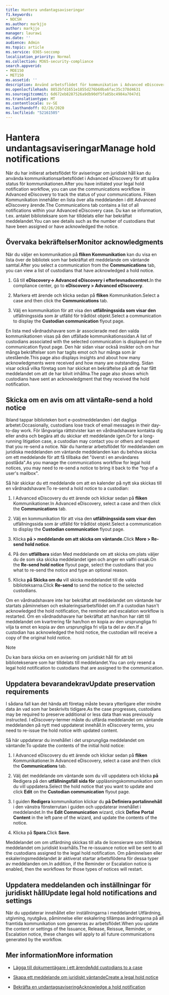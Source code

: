 ```yaml
---
title: Hantera undantagsaviseringar
f1.keywords:
- NOCSH
ms.author: markjjo
author: markjjo
manager: laurawi
ms.date: ''
audience: Admin
ms.topic: article
ms.service: O365-seccomp
localization_priority: Normal
ms.collection: M365-security-compliance
search.appverid:
- MOE150
- MET150
ms.assetid: ''
description: Använd arbetsflödet för kommunikation i Advanced eDiscovery för att spåra status för aviseringar om juridiska meddelanden och vid behov uppdatera och skicka dem igen.
ms.openlocfilehash: 8852bfd1651e1855d276b60ba6fac35c378d4631
ms.sourcegitcommit: 6d672eb8287526a9db90df5fa85bc4984a7047d1
ms.translationtype: MT
ms.contentlocale: sv-SE
ms.lasthandoff: 02/26/2020
ms.locfileid: "52161505"
---
```

# <a name="manage-hold-notifications"></a><span data-ttu-id="9bd41-103">Hantera undantagsaviseringar</span><span class="sxs-lookup"><span data-stu-id="9bd41-103">Manage hold notifications</span></span>

<span data-ttu-id="9bd41-104">När du har initierat arbetsflödet för aviseringar om juridiskt håll kan du använda kommunikationsarbetsflödet i Advanced eDiscovery för att spåra status för kommunikationen.</span><span class="sxs-lookup"><span data-stu-id="9bd41-104">After you have initiated your legal hold notification workflow, you can use the communications workflow in Advanced eDiscovery to track the status of your communications.</span></span> <span data-ttu-id="9bd41-105">Fliken Kommunikation innehåller en lista över alla meddelanden i ditt Advanced eDiscovery ärende.</span><span class="sxs-lookup"><span data-stu-id="9bd41-105">The Communications tab contains a list of all notifications within your Advanced eDiscovery case.</span></span> <span data-ttu-id="9bd41-106">Du kan se information, t.ex. antalet biblioteksare som har tilldelats eller har bekräftat meddelandet.</span><span class="sxs-lookup"><span data-stu-id="9bd41-106">You can see details such as the number of custodians that have been assigned or have acknowledged the notice.</span></span>

## <a name="monitor-acknowledgments"></a><span data-ttu-id="9bd41-107">Övervaka bekräftelser</span><span class="sxs-lookup"><span data-stu-id="9bd41-107">Monitor acknowledgments</span></span>

<span data-ttu-id="9bd41-108">När du väljer en kommunikation på **fliken Kommunikation** kan du visa en lista över de bibliotek som har bekräftat ett meddelande om väntande samtal.</span><span class="sxs-lookup"><span data-stu-id="9bd41-108">After you select a communication from the **Communications** tab, you can view a list of custodians that have acknowledged a hold notice.</span></span> 

1. <span data-ttu-id="9bd41-109">Gå till **eDiscovery-> Advanced eDiscovery i efterlevnadscentret.**</span><span class="sxs-lookup"><span data-stu-id="9bd41-109">In the compliance center, go to **eDiscovery > Advanced eDiscovery**.</span></span>

2. <span data-ttu-id="9bd41-110">Markera ett ärende och klicka sedan på **fliken** Kommunikation.</span><span class="sxs-lookup"><span data-stu-id="9bd41-110">Select a case and then click the **Communications** tab.</span></span>

3. <span data-ttu-id="9bd41-111">Välj en kommunikation för att visa den **utfällningssida som visar den** utfällningssida som är utfälld för trådlöst objekt.</span><span class="sxs-lookup"><span data-stu-id="9bd41-111">Select a communication to display the **Custodian communication** flyout page.</span></span>

<span data-ttu-id="9bd41-112">En lista med vårdnadshavare som är associerade med den valda kommunikationen visas på den utfällade kommunikationssidan.</span><span class="sxs-lookup"><span data-stu-id="9bd41-112">A list of custodians associated with the selected communication is displayed on the communication flyout page.</span></span> <span data-ttu-id="9bd41-113">Den här sidan visar också insikter och om hur många bekräftelser som har tagits emot och hur många som är utestående.</span><span class="sxs-lookup"><span data-stu-id="9bd41-113">This page also displays insights and about how many acknowledgments were received and how many are outstanding.</span></span> <span data-ttu-id="9bd41-114">Sidan visar också vilka företag som har skickat en bekräftelse på att de har fått meddelandet om att de har blivit inhållna.</span><span class="sxs-lookup"><span data-stu-id="9bd41-114">The page also shows which custodians have sent an acknowledgment that they received the hold notification.</span></span>

## <a name="re-send-a-hold-notice"></a><span data-ttu-id="9bd41-115">Skicka om en avis om att vänta</span><span class="sxs-lookup"><span data-stu-id="9bd41-115">Re-send a hold notice</span></span>

<span data-ttu-id="9bd41-116">Ibland tappar biblioteken bort e-postmeddelanden i det dagliga arbetet.</span><span class="sxs-lookup"><span data-stu-id="9bd41-116">Occasionally, custodians lose track of email messages in their day-to-day work.</span></span> <span data-ttu-id="9bd41-117">För långvariga rättstvister kan en vårdnadshavare kontakta dig eller andra och begära att du skickar ett meddelande igen.</span><span class="sxs-lookup"><span data-stu-id="9bd41-117">Or for a long-running litigation case, a custodian may contact you or others and request that you re-send a notice.</span></span> <span data-ttu-id="9bd41-118">När du hanterar arbetsflödet för meddelanden om juridiska meddelanden om väntande meddelanden kan du behöva skicka om ett meddelande för att få tillbaka det "överst i en användares postlåda".</span><span class="sxs-lookup"><span data-stu-id="9bd41-118">As you manage the communications workflow for legal hold notices, you may need to re-send a notice to bring it back to the "top of a user's mailbox".</span></span>

<span data-ttu-id="9bd41-119">Så här skickar du ett meddelande om att en kalender på nytt ska skickas till en vårdnadshavare:</span><span class="sxs-lookup"><span data-stu-id="9bd41-119">To re-send a hold notice to a custodian:</span></span>

1. <span data-ttu-id="9bd41-120">I Advanced eDiscovery du ett ärende och klickar sedan på **fliken** Kommunikationer.</span><span class="sxs-lookup"><span data-stu-id="9bd41-120">In Advanced eDiscovery, select a case and then click the **Communications** tab.</span></span>

2. <span data-ttu-id="9bd41-121">Välj en kommunikation för att visa den **utfällningssida som visar den** utfällningssida som är utfälld för trådlöst objekt.</span><span class="sxs-lookup"><span data-stu-id="9bd41-121">Select a communication to display the **Custodian communication** flyout page.</span></span>

3. <span data-ttu-id="9bd41-122">Klicka **på > meddelande om att skicka om väntande.**</span><span class="sxs-lookup"><span data-stu-id="9bd41-122">Click **More > Re-send hold notice**.</span></span>

4. <span data-ttu-id="9bd41-123">På den **utfällbara** sidan Med meddelande om att skicka om plats väljer du de som ska skicka meddelandet igen och anger en valfri orsak.</span><span class="sxs-lookup"><span data-stu-id="9bd41-123">On the **Re-send hold notice** flyout page, select the custodians that you what to re-send the notice and type an optional reason.</span></span>

5. <span data-ttu-id="9bd41-124">Klicka **på Skicka om du** vill skicka meddelandet till de valda biblioteksarna.</span><span class="sxs-lookup"><span data-stu-id="9bd41-124">Click **Re-send** to send the notice to the selected custodians.</span></span>

<span data-ttu-id="9bd41-125">Om en vårdnadshavare inte har bekräftat att meddelandet om väntande har startats påminnelsen och eskaleringsarbetsflödet om.</span><span class="sxs-lookup"><span data-stu-id="9bd41-125">If a custodian hasn't acknowledged the hold notification, the reminder and escalation workflow is restarted.</span></span> <span data-ttu-id="9bd41-126">Om en vårdnadshavare har bekräftat att han/hon har rätt till meddelandet om kvartrering får han/hon en kopia av den ursprungliga fri vilja ta emot en kopia av den ursprungliga fri vilja ta del av den.</span><span class="sxs-lookup"><span data-stu-id="9bd41-126">If a custodian has acknowledged the hold notice, the custodian will receive a copy of the original hold notice.</span></span>

> [!NOTE]
> <span data-ttu-id="9bd41-127">Du kan bara skicka om en avisering om juridiskt håll för att bli biblioteksenare som har tilldelats till meddelandet.</span><span class="sxs-lookup"><span data-stu-id="9bd41-127">You can only resend a legal hold notification to custodians that are assigned to the communication.</span></span> 

## <a name="update-preservation-requirements"></a><span data-ttu-id="9bd41-128">Uppdatera bevarandekrav</span><span class="sxs-lookup"><span data-stu-id="9bd41-128">Update preservation requirements</span></span>
  
<span data-ttu-id="9bd41-129">I sådana fall kan det hända att företag måste bevara ytterligare eller mindre data än vad som har beskrivits tidigare.</span><span class="sxs-lookup"><span data-stu-id="9bd41-129">As the case progresses, custodians may be required to preserve additional or less data than was previously instructed.</span></span> <span data-ttu-id="9bd41-130">I eDiscovery-termer måste du utfärda meddelandet om väntande meddelanden på nytt med uppdaterat innehåll.</span><span class="sxs-lookup"><span data-stu-id="9bd41-130">In eDiscovery terms, you need to re-issue the hold notice with updated content.</span></span>

<span data-ttu-id="9bd41-131">Så här uppdaterar du innehållet i det ursprungliga meddelandet om väntande:</span><span class="sxs-lookup"><span data-stu-id="9bd41-131">To update the contents of the initial hold notice:</span></span>

1. <span data-ttu-id="9bd41-132">I Advanced eDiscovery du ett ärende och klickar sedan på **fliken** Kommunikationer.</span><span class="sxs-lookup"><span data-stu-id="9bd41-132">In Advanced eDiscovery, select a case and then click the **Communications** tab.</span></span>

2. <span data-ttu-id="9bd41-133">Välj det meddelande om väntande som du vill uppdatera och klicka **på** Redigera på den **utfällningsfäll sida för** uppläsningskommunikation som du vill uppdatera.</span><span class="sxs-lookup"><span data-stu-id="9bd41-133">Select the hold notice that you want to update and click **Edit** on the **Custodian communication** flyout page.</span></span>

3. <span data-ttu-id="9bd41-134">I guiden **Redigera** kommunikation klickar du **på Definiera portalinnehåll** i den vänstra fönsterrutan i guiden och uppdaterar innehållet i meddelandet.</span><span class="sxs-lookup"><span data-stu-id="9bd41-134">In the **Edit Communication** wizard, click **Define Portal Content** in the left pane of the wizard, and update the contents of the notice.</span></span>

4. <span data-ttu-id="9bd41-135">Klicka på **Spara**.</span><span class="sxs-lookup"><span data-stu-id="9bd41-135">Click **Save**.</span></span>

<span data-ttu-id="9bd41-136">Meddelandet om om utfärdning skickas till alla de licensierare som tilldelats meddelandet om juridiskt kvarhålls.</span><span class="sxs-lookup"><span data-stu-id="9bd41-136">The re-issuance notice will be sent to all the custodians assigned to the legal hold notification.</span></span> <span data-ttu-id="9bd41-137">Om påminnelsen eller eskaleringsmeddelandet är aktiverat startar arbetsflödena för dessa typer av meddelanden om.</span><span class="sxs-lookup"><span data-stu-id="9bd41-137">In addition, if the Reminder or Escalation notice is enabled, then the workflows for those types of notices will restart.</span></span>

## <a name="update-legal-hold-notifications-and-settings"></a><span data-ttu-id="9bd41-138">Uppdatera meddelanden och inställningar för juridiskt håll</span><span class="sxs-lookup"><span data-stu-id="9bd41-138">Update legal hold notifications and settings</span></span>

<span data-ttu-id="9bd41-139">När du uppdaterar innehållet eller inställningarna i meddelandet Utfärdning, utgivning, nyutgåva, påminnelse eller eskalering tillämpas ändringarna på all framtida kommunikation som genereras av arbetsflödet.</span><span class="sxs-lookup"><span data-stu-id="9bd41-139">When you update the content or settings of the Issuance, Release, Reissue, Reminder, or Escalation notice, these changes will apply to all future communications generated by the workflow.</span></span>

## <a name="more-information"></a><span data-ttu-id="9bd41-140">Mer information</span><span class="sxs-lookup"><span data-stu-id="9bd41-140">More information</span></span>

- [<span data-ttu-id="9bd41-141">Lägga till dokumentägare i ett ärende</span><span class="sxs-lookup"><span data-stu-id="9bd41-141">Add custodians to a case</span></span>](add-custodians-to-case.md)

- [<span data-ttu-id="9bd41-142">Skapa ett meddelande om juridiskt väntande</span><span class="sxs-lookup"><span data-stu-id="9bd41-142">Create a legal hold notice</span></span>](create-hold-notification.md)

- [<span data-ttu-id="9bd41-143">Bekräfta en undantagsavisering</span><span class="sxs-lookup"><span data-stu-id="9bd41-143">Acknowledge a hold notification</span></span>](acknowledge-hold-notification.md)

